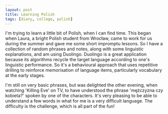 ```yaml
---
layout: post
title: Learning Polish
tags: [diary, college, polish]
---
```


I'm trying to learn a little bit of Polish, when I can find time. This began when Laura, a bright Polish student from Wrocław, came to work for us during the summer and gave me some short impromptu lessons. So I have a collection of random phrases and notes, along with some linguistic explanations, and am using Duolingo. Duolingo is a great application because its algorithms recycle the target language according to one's linguistic performance. So it's a behavioural approach that uses repetitive drilling to reinforce memorisation of language items, particularly vocabulary at the early stages. 

I'm still on very basic phrases, but was delighted the other evening, when watching 'Killing Eve' on TV, to have understood the phrase 'mężczyzna czy kobieta?' spoken by one of the characters. It's very pleasing to be able to understand a few words in what for me is a very difficult language. The difficulty is the challenge, which is all part of the fun!


